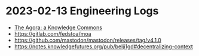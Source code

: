 # 2023-02-13 Engineering Logs

- [The Agora: a Knowledge Commons](https://anagora.org/go/agora-chapter)
- https://gitlab.com/fedstoa/moa
- https://github.com/mastodon/mastodon/releases/tag/v4.1.0
- https://notes.knowledgefutures.org/pub/belji1gd#decentralizing-context